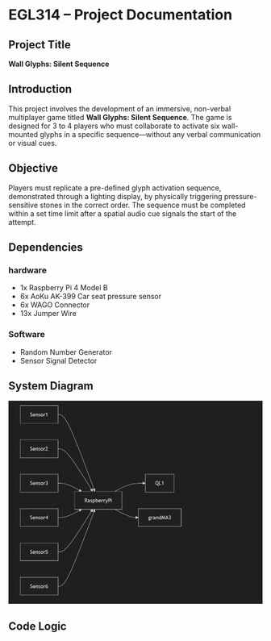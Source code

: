 # EGL314 – Project Documentation

## Project Title
**Wall Glyphs: Silent Sequence**

## Introduction
This project involves the development of an immersive, non-verbal multiplayer game titled **Wall Glyphs: Silent Sequence**. The game is designed for 3 to 4 players who must collaborate to activate six wall-mounted glyphs in a specific sequence—without any verbal communication or visual cues.

## Objective
Players must replicate a pre-defined glyph activation sequence, demonstrated through a lighting display, by physically triggering pressure-sensitive stones in the correct order. The sequence must be completed within a set time limit after a spatial audio cue signals the start of the attempt.

## Dependencies
### hardware
- 1x Raspberry Pi 4 Model B
- 6x AoKu AK-399 Car seat pressure sensor
- 6x WAGO Connector
- 13x Jumper Wire
   
### Software
- Random Number Generator
- Sensor Signal Detector 

## System Diagram
![System Diagram](AssetsFolder/system_diagram.png)
## Code Logic

